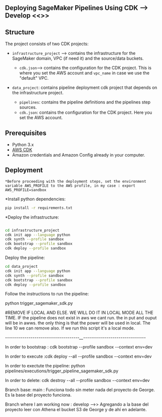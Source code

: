 ## Deploying SageMaker Pipelines Using CDK --> Develop <<>>
## Structure

The project consists of two CDK projects:

* `infrastructure_project` -->  contains the infrastructure for the SageMaker domain, VPC (if need it) and the source/data buckets.
  * `cdk.json`--> contains the configuration for the CDK project. This is where you set the AWS account and `vpc_name` in case we use the "default" VPC.

* `data_project`: contains pipeline deployment cdk project that depends on the infrastructure project.
  * `pipelines`: contains the pipeline definitions and the pipelines step sources.
  * `cdk.json`: contains the configuration for the CDK project. Here you set the AWS account.



## Prerequisites
* Python 3.x
* [AWS CDK](https://docs.aws.amazon.com/cdk/v2/guide/cli.html)
* Amazon credentials and Amazon Config already in your computer.



## Deployment

```*Before proceeding with the deployment steps, set the environment variable AWS_PROFILE to the AWS profile, in my case : export AWS_PROFILE=sandbox ```

*Install python dependencies:

```bash
pip install -r requirements.txt
```

*Deploy the infrastructure:
```bash

cd infrastructure_project
cdk init app --language python
cdk synth --profile sandbox
cdk bootstrap --profile sandbox
cdk deploy --profile sandbox
```

Deploy the pipeline:

```bash
cd data_project
cdk init app --language python
cdk synth --profile sandbox
cdk bootstrap --profile sandbox
cdk deploy --profile sandbox
```

Follow the instructions to run the pipeline:

python trigger_sagemaker_sdk.py


#REMOVE IF LOCAL AND ELSE. WE WILL DO IT IN LOCAL MODE ALL THE TIME. IF the pipeline does not exist in aws we cant run. the in put and ouput will be in awws. the only thing is that the power will be used in local.  The line 10 we can remove also. If we run this script it's a local mode.



----_--------------_--------_------------__---------------------_-----------

In order to bootstrap : cdk bootstrap  --profile sandbox --context env=dev

In order to execute :cdk deploy --all  --profile sandbox --context env=dev

In order to exectute the pipeline: python pipelines/executions/trigger_pipeline_sagemaker_sdk.py

In order to delete: cdk destroy --all  --profile sandbox --context env=dev


Branch base: main : Funciona todo sin meter nada del proyecto de George. Es la base del proyecto funciona.

Branch where I am working now  : develop -->> Agregando a la base del proyecto leer con Athena el bucket S3 de George y de ahí en adelante.